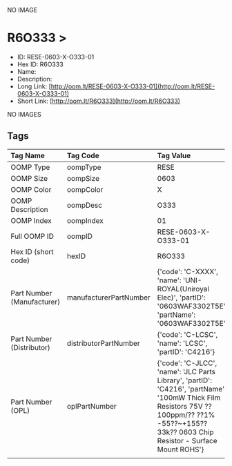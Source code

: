 


  
NO IMAGE  
# R6O333 > 

- ID: RESE-0603-X-O333-01
- Hex ID: R6O333
- Name: 
- Description: 
- Long Link: [http://oom.lt/RESE-0603-X-O333-01](http://oom.lt/RESE-0603-X-O333-01)
- Short Link: [http://oom.lt/R6O333](http://oom.lt/R6O333)
  
NO IMAGES  
## Tags
  

|Tag Name|Tag Code|Tag Value|
| :--- | :--- | :--- |
|OOMP Type|oompType|RESE|
|OOMP Size|oompSize|0603|
|OOMP Color|oompColor|X|
|OOMP Description|oompDesc|O333|
|OOMP Index|oompIndex|01|
|Full OOMP ID|oompID|RESE-0603-X-O333-01|
|Hex ID (short code)|hexID|R6O333|
|Part Number (Manufacturer)|manufacturerPartNumber|{'code': 'C-XXXX', 'name': 'UNI-ROYAL(Uniroyal Elec)', 'partID': '0603WAF3302T5E', 'partName': '0603WAF3302T5E'}|
|Part Number (Distributor)|distributorPartNumber|{'code': 'C-LCSC', 'name': 'LCSC', 'partID': 'C4216'}|
|Part Number (OPL)|oplPartNumber|{'code': 'C-JLCC', 'name': 'JLC Parts Library', 'partID': 'C4216', 'partName': '100mW Thick Film Resistors 75V ??100ppm/?? ??1% -55??~+155?? 33k?? 0603  Chip Resistor - Surface Mount ROHS'}|
||||
